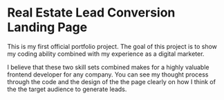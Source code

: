 # Real Estate Lead Conversion Landing Page

This is my first official portfolio project. 
The goal of this project is to show my coding ability combined with my experience as a digital marketer.

I believe that these two skill sets combined makes for a highly valuable frontend developer for any company. 
You can see my thought process through the code and the design of the the page clearly on how I think of the the target audience to generate leads.
